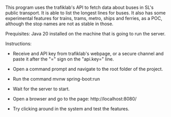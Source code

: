 This program uses the trafiklab's API to fetch data about buses in SL's public transport. It is
able to list the longest lines for buses. It also has some experimental features for trains, trams, metro, ships
and ferries, as a POC, although the stop names are not as stable in those.

Prequisites: Java 20 installed on the machine that is going to run the server.

Instructions:

* Receive and API key from trafiklab's webpage, or a secure channel and paste it after the "=" sign on
the "api.key=" line.

* Open a command prompt and navigate to the root folder of the project.

* Run the command mvnw spring-boot:run

* Wait for the server to start.

* Open a browser and go to the page: http://localhost:8080/

* Try clicking around in the system and test the features.

